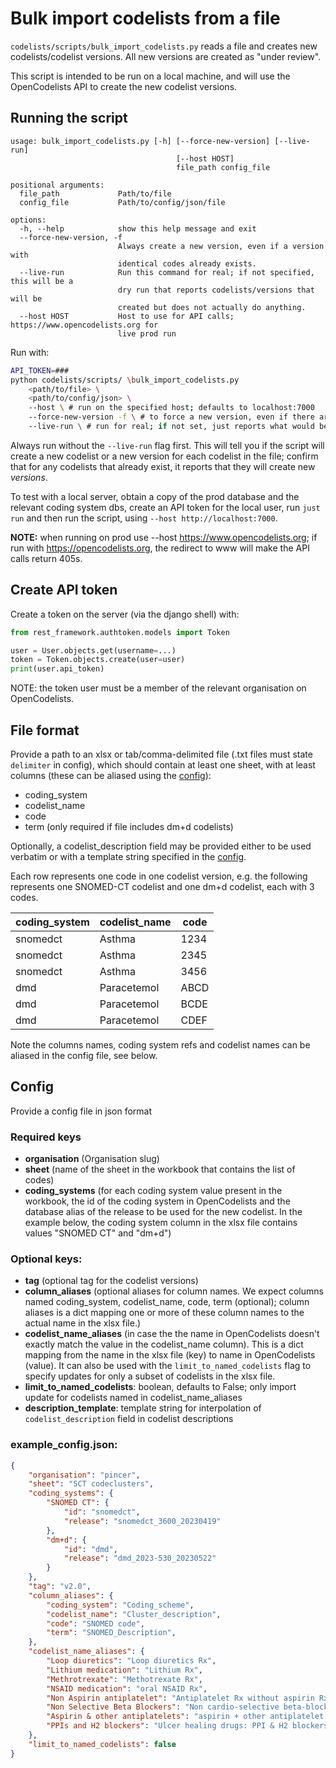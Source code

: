 # Bulk import codelists from a file

`codelists/scripts/bulk_import_codelists.py` reads a file and creates new
codelists/codelist versions. All new versions are created as "under review".

This script is intended to be run on a local machine, and will use the OpenCodelists
API to create the new codelist versions.

## Running the script

```
usage: bulk_import_codelists.py [-h] [--force-new-version] [--live-run]
                                     [--host HOST]
                                     file_path config_file

positional arguments:
  file_path             Path/to/file
  config_file           Path/to/config/json/file

options:
  -h, --help            show this help message and exit
  --force-new-version, -f
                        Always create a new version, even if a version with
                        identical codes already exists.
  --live-run            Run this command for real; if not specified, this will be a
                        dry run that reports codelists/versions that will be
                        created but does not actually do anything.
  --host HOST           Host to use for API calls; https://www.opencodelists.org for
                        live prod run
```

Run with:
```sh
API_TOKEN=###
python codelists/scripts/ \bulk_import_codelists.py
    <path/to/file> \
    <path/to/config/json> \
    --host \ # run on the specified host; defaults to localhost:7000
    --force-new-version -f \ # to force a new version, even if there are no changes
    --live-run \ # run for real; if not set, just reports what would be done
```

Always run without the `--live-run` flag first. This will tell you if the script will
create a new codelist or a new version for each codelist in the file; confirm
that for any codelists that already exist, it reports that they will create new
*versions*.

To test with a local server, obtain a copy of the prod database and the relevant coding
system dbs, create an API token for the local user, run `just run` and then run
the script, using `--host http://localhost:7000`.

**NOTE:** when running on prod use --host https://www.opencodelists.org;
if run with https://opencodelists.org, the redirect to www will make the API calls
return 405s.

## Create API token

Create a token on the server (via the django shell) with:
```python
from rest_framework.authtoken.models import Token

user = User.objects.get(username=...)
token = Token.objects.create(user=user)
print(user.api_token)
```

NOTE: the token user must be a member of the relevant organisation on OpenCodelists.

## File format

Provide a path to an xlsx or tab/comma-delimited file (.txt files must state `delimiter` in config), which should contain at least one sheet, with at least columns (these can be aliased using the [config](#config)):
 - coding_system
 - codelist_name
 - code
 - term (only required if file includes dm+d codelists)

Optionally, a codelist_description field may be provided either to be used verbatim or with a template string specified in the [config](#config).

 Each row represents one code in one codelist version, e.g. the following represents
 one SNOMED-CT codelist and one dm+d codelist, each with 3 codes.

 coding_system | codelist_name | code
 --------------|---------------|-----
 snomedct      | Asthma        | 1234
 snomedct      | Asthma        | 2345
 snomedct      | Asthma        | 3456
 dmd           | Paracetemol   | ABCD
 dmd           | Paracetemol   | BCDE
 dmd           | Paracetemol   | CDEF

Note the columns names, coding system refs and codelist names can be aliased
in the config file, see below.

## Config

Provide a config file in json format

### Required keys
- **organisation** (Organisation slug)
- **sheet** (name of the sheet in the workbook that contains the list of codes)
- **coding_systems** (for each coding system value present in the workbook,
  the id of the coding system in OpenCodelists and the database alias of the
  release to be used for the new codelist. In the example below, the coding
  system column in the xlsx file  contains values "SNOMED CT" and "dm+d")

### Optional keys:
- **tag** (optional tag for the codelist versions)
- **column_aliases** (optional aliases for column names. We expect columns named
  coding_system, codelist_name, code, term (optional); column aliases is a dict
  mapping one or more of these column names to the actual name in the xlsx file.)
- **codelist_name_aliases** (in case the the name in OpenCodelists doesn't exactly
  match the value in the codelist_name column). This is a dict mapping from the
  name in the xlsx file (key) to name in OpenCodelists (value). It can also be
  used with the `limit_to_named_codelists` flag to specify updates for only a
  subset of codelists in the xlsx file.
- **limit_to_named_codelists**: boolean, defaults to False; only import update for
  codelists named in codelist_name_aliases
- **description_template**: template string for interpolation of
  `codelist_description` field in codelist descriptions

### example_config.json:
```json
{
    "organisation": "pincer",
    "sheet": "SCT codeclusters",
    "coding_systems": {
        "SNOMED CT": {
            "id": "snomedct",
            "release": "snomedct_3600_20230419"
        },
        "dm+d": {
            "id": "dmd",
            "release": "dmd_2023-530_20230522"
        }
    },
    "tag": "v2.0",
    "column_aliases": {
        "coding_system": "Coding_scheme",
        "codelist_name": "Cluster_description",
        "code": "SNOMED code",
        "term": "SNOMED_Description",
    },
    "codelist_name_aliases": {
        "Loop diuretics": "Loop diuretics Rx",
        "Lithium medication": "Lithium Rx",
        "Methrotrexate": "Methotrexate Rx",
        "NSAID medication": "oral NSAID Rx",
        "Non Aspirin antiplatelet": "Antiplatelet Rx without aspirin Rx",
        "Non Selective Beta Blockers": "Non cardio-selective beta-blocker Rx",
        "Aspirin & other antiplatelets": "aspirin + other antiplatelet Rx",
        "PPIs and H2 blockers": "Ulcer healing drugs: PPI & H2 blockers Rx"
    },
    "limit_to_named_codelists": false
}
```
